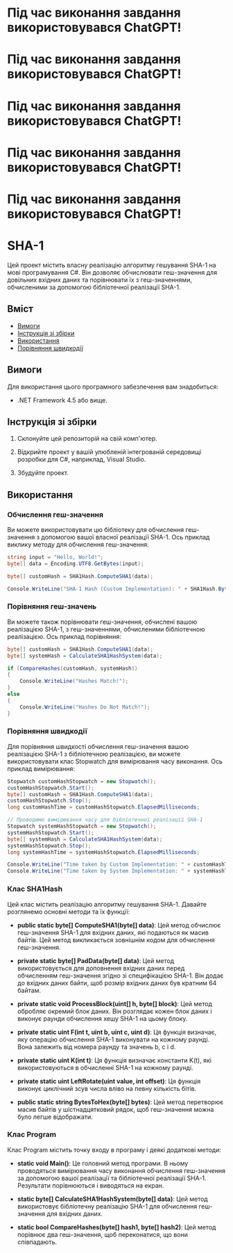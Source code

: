 # Під час виконання завдання використовувався ChatGPT!
# Під час виконання завдання використовувався ChatGPT!
# Під час виконання завдання використовувався ChatGPT!
# Під час виконання завдання використовувався ChatGPT!
# Під час виконання завдання використовувався ChatGPT!

# SHA-1
Цей проект містить власну реалізацію алгоритму гешування SHA-1 на мові програмування C#. Він дозволяє обчислювати геш-значення для довільних вхідних даних та порівнювати їх з геш-значеннями, обчисленими за допомогою бібліотечної реалізації SHA-1.
## Вміст

- [Вимоги](#вимоги)
- [Інструкція зі збірки](#інструкція-зі-збірки)
- [Використання](#використання)
- [Порівняння швидкодії](#порівняння-швидкодії)

## Вимоги

Для використання цього програмного забезпечення вам знадобиться:

- .NET Framework 4.5 або вище.

## Інструкція зі збірки

1. Склонуйте цей репозиторій на свій комп'ютер.

2. Відкрийте проект у вашій улюбленій інтегрованій середовищі розробки для C#, наприклад, Visual Studio.

3. Збудуйте проект.

## Використання

### Обчислення геш-значення

Ви можете використовувати цю бібліотеку для обчислення геш-значення з допомогою вашої власної реалізації SHA-1. Ось приклад виклику методу для обчислення геш-значення:

```csharp
string input = "Hello, World!";
byte[] data = Encoding.UTF8.GetBytes(input);

byte[] customHash = SHA1Hash.ComputeSHA1(data);

Console.WriteLine("SHA-1 Hash (Custom Implementation): " + SHA1Hash.BytesToHex(customHash));
```

### Порівняння геш-значень
Ви можете також порівнювати геш-значення, обчислені вашою реалізацією SHA-1, з геш-значеннями, обчисленими бібліотечною реалізацією. Ось приклад порівняння:

```csharp
byte[] customHash = SHA1Hash.ComputeSHA1(data);
byte[] systemHash = CalculateSHA1HashSystem(data);

if (CompareHashes(customHash, systemHash))
{
    Console.WriteLine("Hashes Match!");
}
else
{
    Console.WriteLine("Hashes Do Not Match!");
}
```

### Порівняння швидкодії
Для порівняння швидкості обчислення геш-значення вашою реалізацією SHA-1 з бібліотечною реалізацією, ви можете використовувати клас Stopwatch для вимірювання часу виконання. Ось приклад вимірювання:

```csharp
Stopwatch customHashStopwatch = new Stopwatch();
customHashStopwatch.Start();
byte[] customHash = SHA1Hash.ComputeSHA1(data);
customHashStopwatch.Stop();
long customHashTime = customHashStopwatch.ElapsedMilliseconds;

// Проводимо вимірювання часу для бібліотечної реалізації SHA-1
Stopwatch systemHashStopwatch = new Stopwatch();
systemHashStopwatch.Start();
byte[] systemHash = CalculateSHA1HashSystem(data);
systemHashStopwatch.Stop();
long systemHashTime = systemHashStopwatch.ElapsedMilliseconds;

Console.WriteLine("Time taken by Custom Implementation: " + customHashTime + " milliseconds");
Console.WriteLine("Time taken by System Implementation: " + systemHashTime + " milliseconds");
```

### Клас SHA1Hash
Цей клас містить реалізацію алгоритму гешування SHA-1. Давайте розглянемо основні методи та їх функції:

- **public static byte[] ComputeSHA1(byte[] data)**: Цей метод обчислює геш-значення SHA-1 для вхідних даних, які подаються як масив байтів. Цей метод викликається зовнішнім кодом для обчислення геш-значення.

- **private static byte[] PadData(byte[] data)**: Цей метод використовується для доповнення вхідних даних перед обчисленням геш-значення згідно зі специфікацією SHA-1. Він додає до вхідних даних байти, щоб розмір вхідних даних був кратним 64 байтам.

- **private static void ProcessBlock(uint[] h, byte[] block)**: Цей метод обробляє окремий блок даних. Він розглядає кожен блок даних і виконує раунди обчислення хешу SHA-1 на цьому блоку.

- **private static uint F(int t, uint b, uint c, uint d)**: Ця функція визначає, яку операцію обчислення SHA-1 виконувати на кожному раунді. Вона залежить від номера раунду та значень b, c і d.

- **private static uint K(int t)**: Ця функція визначає константи K(t), які використовуються в обчисленні SHA-1 на кожному раунді.

- **private static uint LeftRotate(uint value, int offset)**: Ця функція виконує циклічний зсув числа вліво на певну кількість бітів.

- **public static string BytesToHex(byte[] bytes)**: Цей метод перетворює масив байтів у шістнадцятковий рядок, щоб геш-значення можна було легше відображати.

### Клас Program
Клас Program містить точку входу в програму і деякі додаткові методи:

- **static void Main()**: Це головний метод програми. В ньому проводяться вимірювання часу виконання обчислення геш-значення за допомогою вашої реалізації та бібліотечної реалізації SHA-1. Результати порівнюються і виводяться на екран.

- **static byte[] CalculateSHA1HashSystem(byte[] data)**: Цей метод використовує бібліотечну реалізацію SHA-1 для обчислення геш-значення для вхідних даних.

- **static bool CompareHashes(byte[] hash1, byte[] hash2)**: Цей метод порівнює два геш-значення, щоб переконатися, що вони співпадають.
